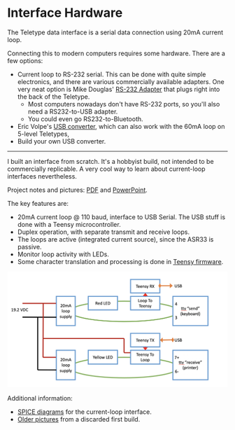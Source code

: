 # Interface Hardware

The Teletype data interface is a serial data connection using 20mA current loop.

Connecting this to modern computers requires some hardware.  There are a few options:
* Current loop to RS-232 serial.  This can be done with quite simple electronics, and there are various commercially
available adapters.  One very neat option is Mike Douglas' [RS-232 Adapter](http://deramp.com/tty_adapter.html) that
plugs right into the back of the Teletype.
    * Most computers nowadays don't have RS-232 ports, so you'll also need
      a RS232-to-USB adapter.
    * You could even go RS232-to-Bluetooth.
* Eric Volpe's [USB converter](http://heepy.net/index.php/USB-teletype), which can also work with the 60mA loop on 5-level Teletypes,
* Build your own USB converter.

---

I built an interface from scratch.  It's a hobbyist build, not intended to be commercially replicable.  A very cool way to learn about current-loop interfaces nevertheless.

Project notes and pictures: [PDF](./tty-usb.pdf) and [PowerPoint](tty-usb.pptx).

The key features are:

* 20mA current loop @ 110 baud, interface to USB Serial.  The USB stuff is done with a Teensy microcontroller.
* Duplex operation, with separate transmit and receive loops.
* The loops are active (integrated current source), since the ASR33 is passive.
* Monitor loop activity with LEDs.
* Some character translation and processing is done in [Teensy firmware](../firmware/).

![Electronics overview](electronics_overview.png)

Additional information:

* [SPICE diagrams](./ltspice/) for the current-loop interface.
* [Older pictures](./v1_2015) from a discarded first build.

